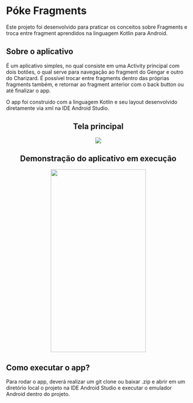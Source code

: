 # Póke Fragments

Este projeto foi desenvolvido para praticar os conceitos sobre Fragments e troca entre fragment aprendidos na linguagem Kotlin para Android.

## Sobre o aplicativo

É um aplicativo simples, no qual consiste em uma Activity principal com dois botões, o qual serve para navegação ao fragment do Gengar e outro do Charizard.
É possível trocar entre fragments dentro das próprias fragments também, e retornar ao fragment anterior com o back button ou até finalizar o app.

O app foi construido com a linguagem Kotlin e seu layout desenvolvido diretamente via xml na IDE Android Studio.

<div align="center">

## Tela principal

<img src="https://i.imgur.com/CRTpTPO.png" />

## Demonstração do aplicativo em execução

<img src="https://j.gifs.com/28RoQz.gif" width="260px" height="500px" />
  
</div>

## Como executar o app?

Para rodar o app, deverá realizar um git clone ou baixar .zip e abrir em um diretório local o projeto na IDE Android Studio e executar o emulador Android dentro do projeto.
